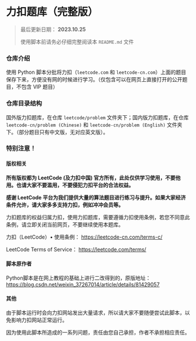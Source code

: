 # 力扣题库（完整版）

> 最后更新日期： **2023.10.25**
>
> 使用脚本前请务必仔细完整阅读本 `README.md` 文件

### 仓库介绍

使用 Python 脚本分批将力扣（`leetcode.com` 和 `leetcode-cn.com`）上面的题目保存下来，方便没有网的时候进行学习。（仅包含可以在网页上直接打开的公开题目，不包含 VIP 题目）



### 仓库目录结构

国外版力扣题库，在仓库 `leetcode/problem` 文件夹下；国内版力扣题库，在仓库  `leetcode-cn/problem (Chinese)` 和 `leetcode-cn/problem (English)` 文件夹下。（部分题目只有中文版，无对应英文版）。



### 特别注意！

#### 版权相关

**所有版权都为 LeetCode (及力扣中国) 官方所有，此处仅供学习使用，不要他用。也请大家不要滥用，不要侵犯力扣平台的合法权益。**

**感谢 LeetCode 平台为我们提供大量的算法题目进行练习与提升。如果大家经济条件允许，请大家多多支持力扣，例如冲冲会员等。**

力扣题库的权益归属力扣，使用力扣题库，需要遵循力扣使用条例，若您不同意此条例，请立即关闭当前网页，不要继续使用本题库。

力扣（LeetCode）• 使用条例： https://leetcode-cn.com/terms-c/

LeetCode Terms of Service： https://leetcode.com/terms/



#### 脚本原作者

Python脚本是在网上教程的基础上进行二改得到的，原版地址：https://blog.csdn.net/weixin_37267014/article/details/81429057



#### 其他

由于脚本运行时会向力扣网站发出大量请求，所以请大家不要随便尝试此脚本，以免影响力扣网站正常运行。

因为使用此脚本所造成的一系列问题，责任由您自己承担，作者不承担相应责任。

